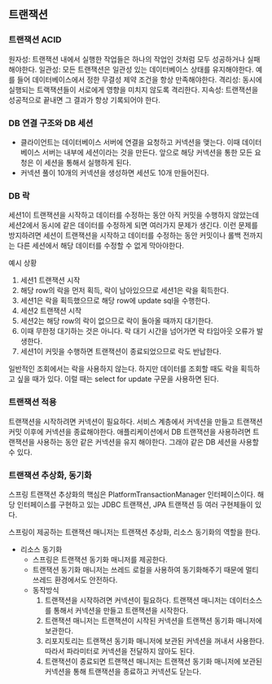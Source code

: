 ## 트랜잭션

### 트랜잭션 ACID
원자성: 트랜잭션 내에서 실행한 작업들은 하나의 작업인 것처럼 모두 성공하거나 실패해야한다.
일관성: 모든 트랜잭션은 일관성 있는 데이터베이스 상태를 유지해야한다. 예를 들어 데이터베이스에서 정한 무결성 제약 조건을 항상 만족해야한다.
격리성: 동시에 실행되는 트랙잭션들이 서로에게 영향을 미치지 않도록 격리한다.
지속성: 트랜잭션을 성공적으로 끝내면 그 결과가 항상 기록되어야 한다.

### DB 연결 구조와 DB 세션
- 클라이언트는 데이터베이스 서버에 연결을 요청하고 커넥션을 맺는다. 이때 데이터베이스 서버는 내부에 세션이라는 것을 만든다. 앞으로 해당 커넥션을 통한 모든 요청은 이 세션을 통해서 실행하게 된다.
- 커넥션 풀이 10개의 커넥션을 생성하면 세션도 10개 만들어진다.

### DB 락
세션1이 트랜잭션을 시작하고 데이터를 수정하는 동안 아직 커밋을 수행하지 않았는데 세션2에서 동시에 같은 데이터를 수정하게 되면 여러가지 문제가 생긴다. 이런 문제를 방지하려면 세션이 트랜잭션을 시작하고 데이터를 수정하는 동안 커밋이나 롤백 전까지는 다른 세션에서 해당 데이터를 수정할 수 없게 막아야한다.

예시 상황
1. 세션1 트랜잭션 시작 
2. 해당 row의 락을 먼저 획득, 락이 남아있으므로 세션1은 락을 획득한다.
3. 세션1은 락을 획득했으므로 해당 row에 update sql을 수행한다.
4. 세션2 트랜잭션 시작
5. 세션2는 해당 row의 락이 없으므로 락이 돌아올 때까지 대기한다.
6. 이때 무한정 대기하는 것은 아니다. 락 대기 시간을 넘어가면 락 타임아웃 오류가 발생한다.
7. 세션1이 커밋을 수행하면 트랜잭션이 종료되었으므로 락도 반납한다.

일반적인 조회에서는 락을 사용하지 않는다. 하지만 데이터를 조회할 때도 락을 획득하고 싶을 때가 있다. 이럴 때는 select for update 구문을 사용하면 된다.

### 트랜잭션 적용
트랜잭션을 시작하려면 커넥션이 필요하다. 서비스 계층에서 커넥션을 만들고 트랜잭션 커밋 이후에 커넥션을 종료해야한다. 애플리케이션에서 DB 트랜잭션을 사용하려면 트랜잭션을 사용하는 동안 같은 커넥션을 유지 해야한다. 그래야 같은 DB 세션을 사용할 수 있다.

### 트랜잭션 추상화, 동기화
스프링 트랜잭션 추상화의 핵심은 PlatformTransactionManager 인터페이스이다. 해당 인터페이스를 구현하고 있는 JDBC 트랜잭션, JPA 트랜잭션 등 여러 구현체들이 있다.

스프링이 제공하는 트랜잭션 매니저는 트랜잭션 추상화, 리소스 동기화의 역할을 한다.
- 리소스 동기화
    - 스프링은 트랜잭션 동기화 매니저를 제공한다.
    - 트랜잭션 동기화 매니저는 쓰레드 로컬을 사용하여 동기화해주기 때문에 멀티쓰레드 환경에서도 안전하다.
    - 동작방식
        1. 트랜잭션을 시작하려면 커넥션이 필요하다. 트랜잭션 매니저는 데이터소스를 통해서 커넥션을 만들고 트랜잭션을 시작한다.
        2. 트랜잭션 매니저는 트랜잭션이 시작된 커넥션을 트랜잭션 동기화 매니저에 보관한다.
        3. 리포지토리는 트랜잭션 동기화 매니저에 보관된 커넥션을 꺼내서 사용한다. 따라서 파라미터로 커넥션을 전달하지 않아도 된다.
        4. 트랜잭션이 종료되면 트랜잭션 매니저는 트랜잭션 동기화 매니저에 보관된 커넥션을 통해 트랜잭션을 종료하고 커넥션도 닫는다.
